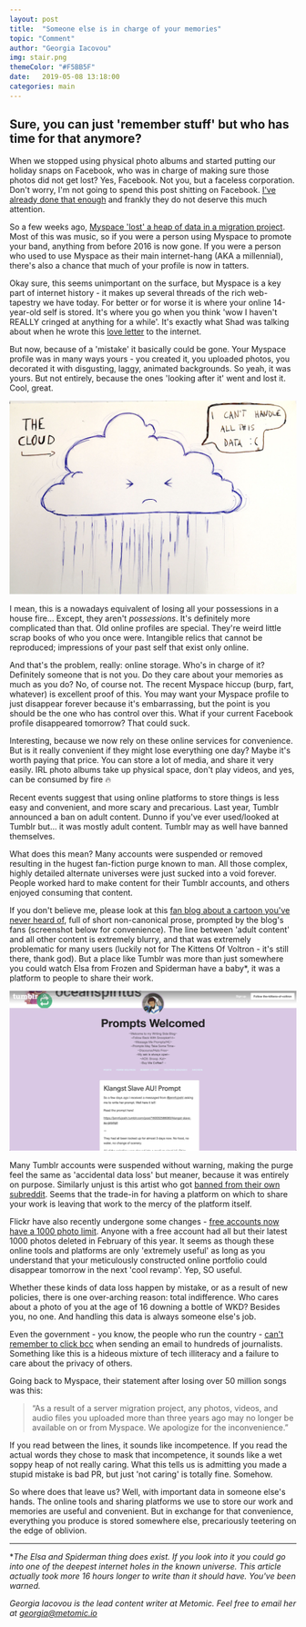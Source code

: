 ```yaml
---
layout: post
title:  "Someone else is in charge of your memories"
topic: "Comment"
author: "Georgia Iacovou"
img: stair.png
themeColor: "#F5BB5F"
date:   2019-05-08 13:18:00
categories: main
---
```

## Sure, you can just 'remember stuff' but who has time for that anymore?

When we stopped using physical photo albums and started putting our holiday snaps on Facebook, who was in charge of making sure those photos did not get lost? Yes, Facebook. Not you, but a faceless corporation. Don't worry, I'm not going to spend this post shitting on Facebook. [I've already done that enough](https://blog.metomic.io/main/2019/03/20/How-Facebook-Have-Built-Up-Your-Trust-Over-The-Years.html) and frankly they do not deserve this much attention.

So a few weeks ago, [Myspace 'lost' a heap of data in a migration project](https://techcrunch.com/2019/03/18/myspace-may-have-lost-more-than-a-decades-worth-of-user-music/). Most of this was music, so if you were a person using Myspace to promote your band, anything from before 2016 is now gone. If you were a person who used to use Myspace as their main internet-hang (AKA a millennial), there's also a chance that much of your profile is now in tatters. 

Okay sure, this seems unimportant on the surface, but Myspace is a key part of internet history - it makes up several threads of the rich web-tapestry we have today. For better or for worse it is where your online 14-year-old self is stored. It's where you go when you think 'wow I haven't REALLY cringed at anything for a while'. It's exactly what Shad was talking about when he wrote this [love letter](https://blog.metomic.io/main/2019/04/08/a-love-letter.html) to the internet.

But now, because of a 'mistake' it basically could be gone. Your Myspace profile was in many ways yours - you created it, you uploaded photos, you decorated it with disgusting, laggy, animated backgrounds. So yeah, it was yours. But not entirely, because the ones 'looking after it' went and lost it. Cool, great.

![](/images/cloud.jpg)

I mean, this is a nowadays equivalent of losing all your possessions in a house fire... Except, they aren't *possessions*. It's definitely more complicated than that. Old online profiles are special. They're weird little scrap books of who you once were. Intangible relics that cannot be reproduced; impressions of your past self that exist only online.

And that's the problem, really: online storage. Who's in charge of it? Definitely someone that is not you. Do they care about your memories as much as you do? No, of course not. The recent Myspace hiccup (burp, fart, whatever) is excellent proof of this. You may want your Myspace profile to just disappear forever because it's embarrassing, but the point is you should be the one who has control over this. What if your current Facebook profile disappeared tomorrow? That could suck.

Interesting, because we now rely on these online services for convenience. But is it really convenient if they might lose everything one day? Maybe it's worth paying that price. You can store a lot of media, and share it very easily. IRL photo albums take up physical space, don't play videos, and yes, can be consumed by fire 🔥

Recent events suggest that using online platforms to store things is less easy and convenient, and more scary and precarious. Last year, Tumblr announced a ban on adult content. Dunno if you've ever used/looked at Tumblr but... it was mostly adult content. Tumblr may as well have banned themselves. 

What does this mean? Many accounts were suspended or removed resulting in the hugest fan-fiction purge known to man. All those complex, highly detailed alternate universes were just sucked into a void forever. People worked hard to make content for their Tumblr accounts, and others enjoyed consuming that content. 

If you don't believe me, please look at this [fan blog about a cartoon you've never heard of](https://the-kittens-of-voltron.tumblr.com/post/160213684763/klangst-slave-au-prompt), full of short non-canonical prose, prompted by the blog's fans (screenshot below for convenience). The line between 'adult content' and all other content is extremely blurry, and that was extremely problematic for many users (luckily not for The Kittens Of Voltron - it's still there, thank god). But a place like Tumblr was more than just somewhere you could watch Elsa from Frozen and Spiderman have a baby*, it was a platform to people to share their work.

![](/images/voltron.png)

Many Tumblr accounts were suspended without warning, making the purge feel the same as 'accidental data loss' but meaner, because it was entirely on purpose. Similarly unjust is this artist who got [banned from their own subreddit](https://twitter.com/jephjacques/status/1124005047078203392?s=21). Seems that the trade-in for having a platform on which to share your work is leaving that work to the mercy of the platform itself.

Flickr have also recently undergone some changes - [free accounts now have a 1000 photo limit](https://www.theguardian.com/technology/2018/nov/02/flickr-delete-millions-photos-reduce-allowance-free-users). Anyone with a free account had all but their latest 1000 photos deleted in February of this year. It seems as though these online tools and platforms are only 'extremely useful' as long as you understand that your meticulously constructed online portfolio could disappear tomorrow in the next 'cool revamp'. Yep, SO useful.

Whether these kinds of data loss happen by mistake, or as a result of new policies, there is one over-arching reason: total indifference. Who cares about a photo of you at the age of 16 downing a bottle of WKD? Besides you, no one. And handling this data is always someone else's job.

Even the government - you know, the people who run the country - [can't remember to click bcc](https://www.bbc.co.uk/news/uk-47962405) when sending an email to hundreds of journalists. Something like this is a hideous mixture of tech illiteracy and a failure to care about the privacy of others.

Going back to Myspace, their statement after losing over 50 million songs was this:

> “As a result of a server migration project, any photos, videos, and audio files you uploaded more than three years ago may no longer be available on or from Myspace. We apologize for the inconvenience.”

If you read between the lines, it sounds like incompetence. If you read the actual words they chose to mask that incompetence, it sounds like a wet soppy heap of not really caring. What this tells us is admitting you made a stupid mistake is bad PR, but just 'not caring' is totally fine. Somehow.

So where does that leave us? Well, with important data in someone else's hands. The online tools and sharing platforms we use to store our work and memories are useful and convenient. But in exchange for that convenience, everything you produce is stored somewhere else, precariously teetering on the edge of oblivion.

---

**The Elsa and Spiderman thing does exist. If you look into it you could go into one of the deepest internet holes in the known universe. This article actually took more 16 hours longer to write than it should have. You've been warned.*

*Georgia Iacovou is the lead content writer at Metomic. Feel free to email her at georgia@metomic.io*